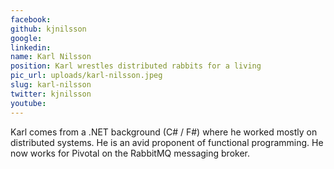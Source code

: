 ```yaml
---
facebook: 
github: kjnilsson
google: 
linkedin: 
name: Karl Nilsson
position: Karl wrestles distributed rabbits for a living
pic_url: uploads/karl-nilsson.jpeg
slug: karl-nilsson
twitter: kjnilsson
youtube: 
---
```

<p>Karl comes from a .NET background (C# / F#) where he worked mostly on distributed systems. He is an avid proponent of functional programming. He now works for Pivotal on the RabbitMQ messaging broker.</p>
